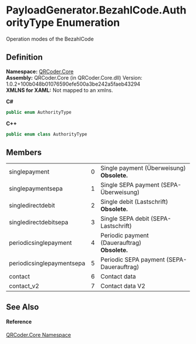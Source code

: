 # PayloadGenerator.BezahlCode.AuthorityType Enumeration


Operation modes of the BezahlCode



## Definition
**Namespace:** <a href="N_QRCoder_Core.md">QRCoder.Core</a>  
**Assembly:** QRCoder.Core (in QRCoder.Core.dll) Version: 1.0.2+100b048b01076590efe500a3be242a5faeb43294  
**XMLNS for XAML:** Not mapped to an xmlns.

**C#**
``` C#
public enum AuthorityType
```
**C++**
``` C++
public enum class AuthorityType
```



## Members
<table>
<tr>
<td>singlepayment</td>
<td>0</td>
<td>Single payment (Überweisung)<br /><strong>Obsolete.</strong></td></tr>
<tr>
<td>singlepaymentsepa</td>
<td>1</td>
<td>Single SEPA payment (SEPA-Überweisung)</td></tr>
<tr>
<td>singledirectdebit</td>
<td>2</td>
<td>Single debit (Lastschrift)<br /><strong>Obsolete.</strong></td></tr>
<tr>
<td>singledirectdebitsepa</td>
<td>3</td>
<td>Single SEPA debit (SEPA-Lastschrift)</td></tr>
<tr>
<td>periodicsinglepayment</td>
<td>4</td>
<td>Periodic payment (Dauerauftrag)<br /><strong>Obsolete.</strong></td></tr>
<tr>
<td>periodicsinglepaymentsepa</td>
<td>5</td>
<td>Periodic SEPA payment (SEPA-Dauerauftrag)</td></tr>
<tr>
<td>contact</td>
<td>6</td>
<td>Contact data</td></tr>
<tr>
<td>contact_v2</td>
<td>7</td>
<td>Contact data V2</td></tr>
</table>

## See Also


#### Reference
<a href="N_QRCoder_Core.md">QRCoder.Core Namespace</a>  
